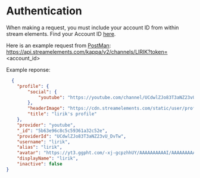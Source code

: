 # Authentication
When making a request, you must include your account ID from within stream elements. Find your Account ID <a href="https://streamelements.com/dashboard/account/channels">here</a>.

Here is an example request from <a href="http://getpostman.com"> PostMan</a>: https://api.streamelements.com/kappa/v2/channels/LIRIK?token=<account_id>

Example reponse:
```json
  {
    "profile": {
        "social": {
            "youtube": "https://youtube.com/channel/UCdwlZJo83T3aNZ23vU_DvTw"
        },
        "headerImage": "https://cdn.streamelements.com/static/user/profile_header_default.png",
        "title": "lirik's profile"
    },
    "provider": "youtube",
    "_id": "5b63e96c8c5c59361a32c52e",
    "providerId": "UCdwlZJo83T3aNZ23vU_DvTw",
    "username": "lirik",
    "alias": "lirik",
    "avatar": "https://yt3.ggpht.com/-xj-gcpzhhUY/AAAAAAAAAAI/AAAAAAAAAAA/R0zRL1zeNpI/s240-c-k-no-mo-rj-c0xffffff/photo.jpg",
    "displayName": "lirik",
    "inactive": false
}
 ```
